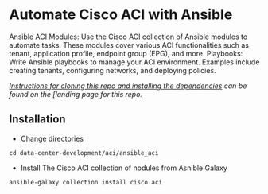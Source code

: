 # Automate Cisco ACI with Ansible

Ansible ACI Modules: Use the Cisco ACI collection of Ansible modules to automate tasks. These modules cover various ACI functionalities such as tenant, application profile, endpoint group (EPG), and more.
Playbooks: Write Ansible playbooks to manage your ACI environment. Examples include creating tenants, configuring networks, and deploying policies.

*[Instructions for cloning this repo and installing the dependencies](https://github.com/xanderstevenson/data-center-development/blob/main/README.md) can be found on the [landing page for this repo.*


## Installation


- Change directories

```
cd data-center-development/aci/ansible_aci
```


- Install The Cisco ACI collection of nodules from Asnible Galaxy

```
ansible-galaxy collection install cisco.aci
```

